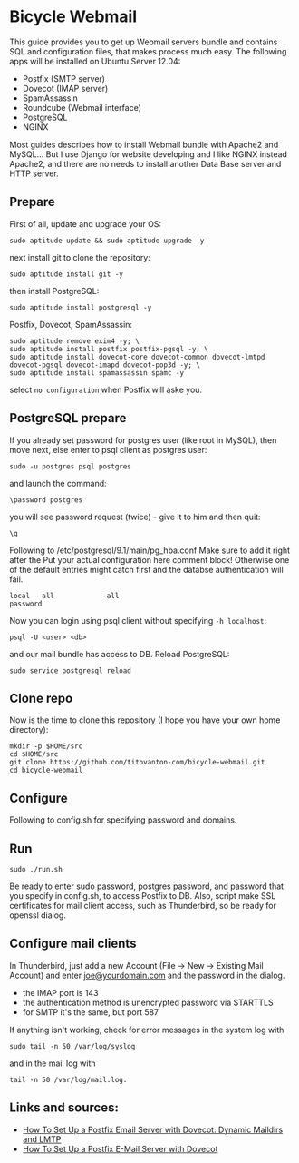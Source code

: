 # Bicycle Webmail

This guide provides you to get up Webmail servers bundle and contains SQL and configuration files, that makes process much easy. The following apps will be installed on Ubuntu Server 12.04:

* Postfix (SMTP server)
* Dovecot (IMAP server)
* SpamAssassin
* Roundcube (Webmail interface)
* PostgreSQL
* NGINX

Most guides describes how to install Webmail bundle with Apache2 and MySQL... But I use Django for website developing and I like NGINX instead Apache2, and there are no needs to install another Data Base server and HTTP server.

## Prepare

First of all, update and upgrade your OS:

    sudo aptitude update && sudo aptitude upgrade -y

next install git to clone the repository:

    sudo aptitude install git -y

then install PostgreSQL:

    sudo aptitude install postgresql -y

Postfix, Dovecot, SpamAssassin:

    sudo aptitude remove exim4 -y; \
    sudo aptitude install postfix postfix-pgsql -y; \
    sudo aptitude install dovecot-core dovecot-common dovecot-lmtpd dovecot-pgsql dovecot-imapd dovecot-pop3d -y; \
    sudo aptitude install spamassassin spamc -y

select `no configuration` when Postfix will aske you.

## PostgreSQL prepare

If you already set password for postgres user (like root in MySQL), then move next, else enter to psql client as postgres user:

    sudo -u postgres psql postgres

and launch the command:

    \password postgres

you will see password request (twice) - give it to him and then quit:

    \q

Following to /etc/postgresql/9.1/main/pg_hba.conf 
Make sure to add it right after the Put your actual configuration here comment block! Otherwise one of the default entries might catch first and the databse authentication will fail.
    
    local   all             all                                     password

Now you can login using psql client without specifying `-h localhost`:
    
    psql -U <user> <db>

and our mail bundle has access to DB. Reload PostgreSQL:

    sudo service postgresql reload


## Clone repo

Now is the time to clone this repository (I hope you have your own home directory):

    mkdir -p $HOME/src
    cd $HOME/src
    git clone https://github.com/titovanton-com/bicycle-webmail.git
    cd bicycle-webmail

## Configure

Following to config.sh for specifying password and domains.

## Run

    sudo ./run.sh

Be ready to enter sudo password, postgres password, and password that you specify in config.sh, to access Postfix to DB.
Also, script make SSL certificates for mail client access, such as Thunderbird, so be ready for openssl dialog.

## Configure mail clients

In Thunderbird, just add a new Account (File -> New -> Existing Mail Account) and enter joe@yourdomain.com and the password in the dialog.

* the IMAP port is 143
* the authentication method is unencrypted password via STARTTLS
* for SMTP it's the same, but port 587

If anything isn't working, check for error messages in the system log with

    sudo tail -n 50 /var/log/syslog

and in the mail log with

    tail -n 50 /var/log/mail.log.

## Links and sources:

* [How To Set Up a Postfix Email Server with Dovecot: Dynamic Maildirs and LMTP](https://www.digitalocean.com/community/articles/how-to-set-up-a-postfix-email-server-with-dovecot-dynamic-maildirs-and-lmtp "How To Set Up a Postfix Email Server with Dovecot: Dynamic Maildirs and LMTP")
* [How To Set Up a Postfix E-Mail Server with Dovecot](https://www.digitalocean.com/community/articles/how-to-set-up-a-postfix-e-mail-server-with-dovecot "How To Set Up a Postfix E-Mail Server with Dovecot")
